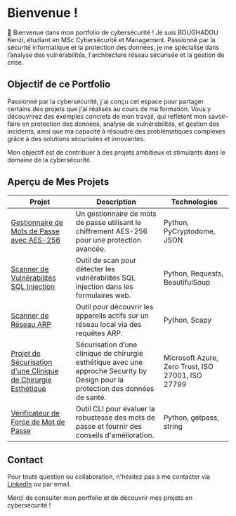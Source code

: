 # Bienvenue !
<a href="https://www.linkedin.com/in/kenzi-boughadou-3a4422318/" /></a>

👋 Bienvenue dans mon portfolio de cybersécurité ! Je suis BOUGHADOU Kenzi, étudiant en MSc Cybersécurité et Management. Passionné par la sécurité informatique et la protection des données, je me spécialise dans l’analyse des vulnérabilités, l'architecture réseau sécurisée et la gestion de crise.

## Objectif de ce Portfolio

Passionné par la cybersécurité, j'ai conçu cet espace pour partager certains des projets que j'ai réalisés au cours de ma formation. Vous y découvrirez des exemples concrets de mon travail, qui reflètent mon savoir-faire en protection des données, analyse de vulnérabilités, et gestion des incidents, ainsi que ma capacité à résoudre des problématiques complexes grâce à des solutions sécurisées et innovantes.

Mon objectif est de contribuer à des projets ambitieux et stimulants dans le domaine de la cybersécurité.

## Aperçu de Mes Projets

| Projet                                         | Description         | Technologies                                                
|-----------------------------------------------|----------------------------| ----------------------------|
| <a href="https://github.com/KenziBoughadou/PasswordManager">Gestionnaire de Mots de Passe avec AES-256</a>| Un gestionnaire de mots de passe utilisant le chiffrement AES-256 pour une protection avancée.|Python, PyCryptodome, JSON|
| <a href="https://github.com/KenziBoughadou/SQL-Injection-Scanner">Scanner de Vulnérabilités SQL Injection</a>| Outil de scan pour détecter les vulnérabilités SQL injection dans les formulaires web.| Python, Requests, BeautifulSoup|
| <a href="https://github.com/KenziBoughadou/Network-Scanner">Scanner de Réseau ARP</a>| Outil pour découvrir les appareils actifs sur un réseau local via des requêtes ARP.|Python, Scapy|
| <a href="https://docs.google.com/document/d/1PHJfkF1azAh7t2jBwTaKjhOJtszHBK0MQ2s4fL786Jo/edit?tab=t.0">Projet de Sécurisation d'une Clinique de Chirurgie Esthétique</a>| Sécurisation d’une clinique de chirurgie esthétique avec une approche Security by Design pour la protection des données de santé.|Microsoft Azure, Zero Trust, ISO 27001, ISO 27799|
| <a href="https://github.com/KenziBoughadou/Password-Strength-Checker">Vérificateur de Force de Mot de Passe</a>| Outil CLI pour évaluer la robustesse des mots de passe et fournir des conseils d'amélioration.	|Python, getpass, string|

## Contact
Pour toute question ou collaboration, n'hésitez pas à me contacter via [LinkedIn](https://www.linkedin.com/in/kenzi-boughadou-3a4422318/) ou par email.

Merci de consulter mon portfolio et de découvrir mes projets en cybersécurité !




